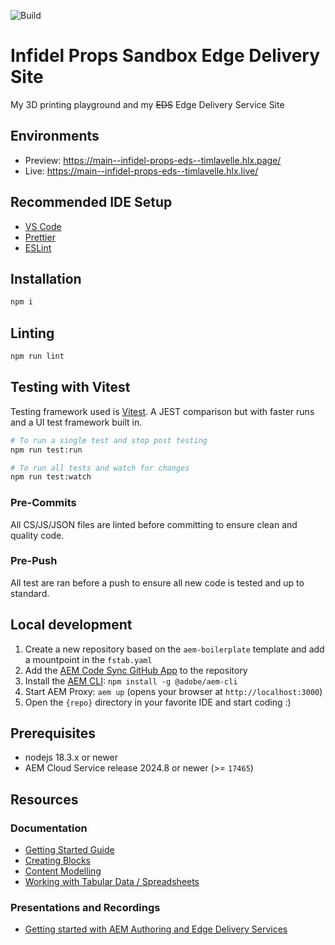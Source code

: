 ![Build](https://github.com/TimLavelle/infidel-props-eds/actions/workflows/main.yaml/badge.svg)

# Infidel Props Sandbox Edge Delivery Site

My 3D printing playground and my ~~EDS~~ Edge Delivery Service Site

## Environments

- Preview: https://main--infidel-props-eds--timlavelle.hlx.page/
- Live: https://main--infidel-props-eds--timlavelle.hlx.live/

## Recommended IDE Setup

- [VS Code](https://code.visualstudio.com/)
- [Prettier](https://marketplace.visualstudio.com/items?itemName=esbenp.prettier-vscode)
- [ESLint](https://marketplace.visualstudio.com/items?itemName=dbaeumer.vscode-eslint)

## Installation

```sh
npm i
```

## Linting

```sh
npm run lint
```

## Testing with Vitest

Testing framework used is [Vitest](https://vitest.dev/). A JEST comparison but with faster runs and a UI test framework built in.

```sh
# To run a single test and stop post testing
npm run test:run

# To run all tests and watch for changes
npm run test:watch
```

### Pre-Commits

All CS/JS/JSON files are linted before committing to ensure clean and quality code.

### Pre-Push

All test are ran before a push to ensure all new code is tested and up to standard.

## Local development

1. Create a new repository based on the `aem-boilerplate` template and add a mountpoint in the `fstab.yaml`
1. Add the [AEM Code Sync GitHub App](https://github.com/apps/aem-code-sync) to the repository
1. Install the [AEM CLI](https://github.com/adobe/helix-cli): `npm install -g @adobe/aem-cli`
1. Start AEM Proxy: `aem up` (opens your browser at `http://localhost:3000`)
1. Open the `{repo}` directory in your favorite IDE and start coding :)

## Prerequisites

- nodejs 18.3.x or newer
- AEM Cloud Service release 2024.8 or newer (>= `17465`)

## Resources

### Documentation

- [Getting Started Guide](https://experienceleague.adobe.com/en/docs/experience-manager-cloud-service/content/edge-delivery/wysiwyg-authoring/edge-dev-getting-started)
- [Creating Blocks](https://experienceleague.adobe.com/en/docs/experience-manager-cloud-service/content/edge-delivery/wysiwyg-authoring/create-block)
- [Content Modelling](https://experienceleague.adobe.com/en/docs/experience-manager-cloud-service/content/edge-delivery/wysiwyg-authoring/content-modeling)
- [Working with Tabular Data / Spreadsheets](https://experienceleague.adobe.com/en/docs/experience-manager-cloud-service/content/edge-delivery/wysiwyg-authoring/tabular-data)

### Presentations and Recordings

- [Getting started with AEM Authoring and Edge Delivery Services](https://experienceleague.adobe.com/en/docs/events/experience-manager-gems-recordings/gems2024/aem-authoring-and-edge-delivery)
